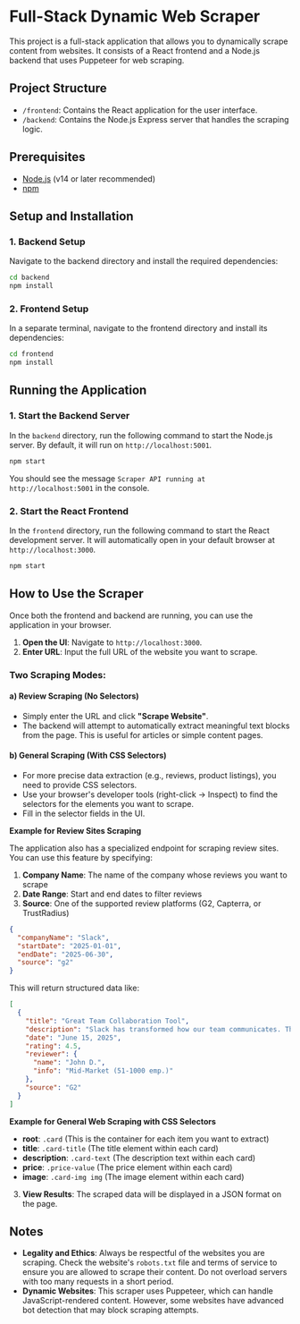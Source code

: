 # Full-Stack Dynamic Web Scraper

This project is a full-stack application that allows you to dynamically scrape content from websites. It consists of a React frontend and a Node.js backend that uses Puppeteer for web scraping.

## Project Structure

- `/frontend`: Contains the React application for the user interface.
- `/backend`: Contains the Node.js Express server that handles the scraping logic.

## Prerequisites

- [Node.js](https://nodejs.org/) (v14 or later recommended)
- [npm](https://www.npmjs.com/)

## Setup and Installation

### 1. Backend Setup

Navigate to the backend directory and install the required dependencies:

```bash
cd backend
npm install
```

### 2. Frontend Setup

In a separate terminal, navigate to the frontend directory and install its dependencies:

```bash
cd frontend
npm install
```

## Running the Application

### 1. Start the Backend Server

In the `backend` directory, run the following command to start the Node.js server. By default, it will run on `http://localhost:5001`.

```bash
npm start
```

You should see the message `Scraper API running at http://localhost:5001` in the console.

### 2. Start the React Frontend

In the `frontend` directory, run the following command to start the React development server. It will automatically open in your default browser at `http://localhost:3000`.

```bash
npm start
```

## How to Use the Scraper

Once both the frontend and backend are running, you can use the application in your browser.

1.  **Open the UI**: Navigate to `http://localhost:3000`.
2.  **Enter URL**: Input the full URL of the website you want to scrape.

### Two Scraping Modes:

#### a) Review Scraping (No Selectors)

- Simply enter the URL and click **"Scrape Website"**.
- The backend will attempt to automatically extract meaningful text blocks from the page. This is useful for articles or simple content pages.

#### b) General Scraping (With CSS Selectors)

- For more precise data extraction (e.g., reviews, product listings), you need to provide CSS selectors.
- Use your browser's developer tools (right-click -> Inspect) to find the selectors for the elements you want to scrape.
- Fill in the selector fields in the UI.

**Example for Review Sites Scraping**

The application also has a specialized endpoint for scraping review sites. You can use this feature by specifying:

1. **Company Name**: The name of the company whose reviews you want to scrape
2. **Date Range**: Start and end dates to filter reviews
3. **Source**: One of the supported review platforms (G2, Capterra, or TrustRadius)

```json
{
  "companyName": "Slack",
  "startDate": "2025-01-01",
  "endDate": "2025-06-30",
  "source": "g2"
}
```

This will return structured data like:

```json
[
  {
    "title": "Great Team Collaboration Tool",
    "description": "Slack has transformed how our team communicates. The channels keep topics organized and the integrations with other tools make it a central hub for notifications.",
    "date": "June 15, 2025",
    "rating": 4.5,
    "reviewer": {
      "name": "John D.",
      "info": "Mid-Market (51-1000 emp.)"
    },
    "source": "G2"
  }
]
```


**Example for General Web Scraping with CSS Selectors**

-   **root**: `.card` (This is the container for each item you want to extract)
-   **title**: `.card-title` (The title element within each card)
-   **description**: `.card-text` (The description text within each card)
-   **price**: `.price-value` (The price element within each card)
-   **image**: `.card-img img` (The image element within each card)


3.  **View Results**: The scraped data will be displayed in a JSON format on the page.

## Notes

-   **Legality and Ethics**: Always be respectful of the websites you are scraping. Check the website's `robots.txt` file and terms of service to ensure you are allowed to scrape their content. Do not overload servers with too many requests in a short period.
-   **Dynamic Websites**: This scraper uses Puppeteer, which can handle JavaScript-rendered content. However, some websites have advanced bot detection that may block scraping attempts.

